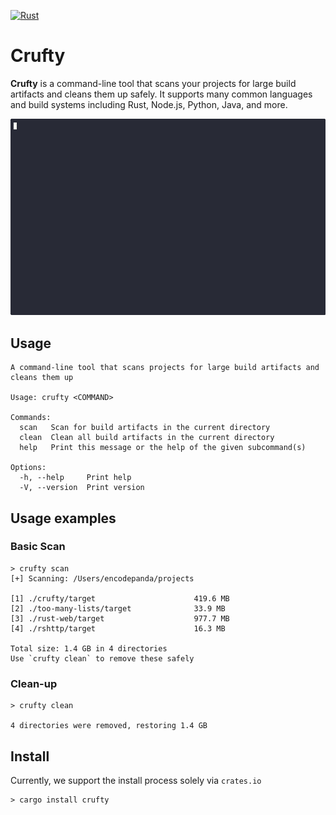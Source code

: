 [![Rust](https://github.com/EncodePanda/crufty/actions/workflows/rust.yml/badge.svg?branch=main)](https://github.com/EncodePanda/crufty/actions/workflows/rust.yml)

# Crufty

**Crufty** is a command-line tool that scans your projects for large build
artifacts and cleans them up safely. It supports many common languages and build
systems including Rust, Node.js, Python, Java, and more.

![crufty](crufty.gif)


## Usage

```
A command-line tool that scans projects for large build artifacts and cleans them up

Usage: crufty <COMMAND>

Commands:
  scan   Scan for build artifacts in the current directory
  clean  Clean all build artifacts in the current directory
  help   Print this message or the help of the given subcommand(s)

Options:
  -h, --help     Print help
  -V, --version  Print version
```

## Usage examples

### Basic Scan

```
> crufty scan
[+] Scanning: /Users/encodepanda/projects

[1] ./crufty/target                      419.6 MB
[2] ./too-many-lists/target              33.9 MB
[3] ./rust-web/target                    977.7 MB
[4] ./rshttp/target                      16.3 MB

Total size: 1.4 GB in 4 directories
Use `crufty clean` to remove these safely
```

### Clean-up

```
> crufty clean

4 directories were removed, restoring 1.4 GB
```

## Install

Currently, we support the install process solely via `crates.io`

```
> cargo install crufty
```
